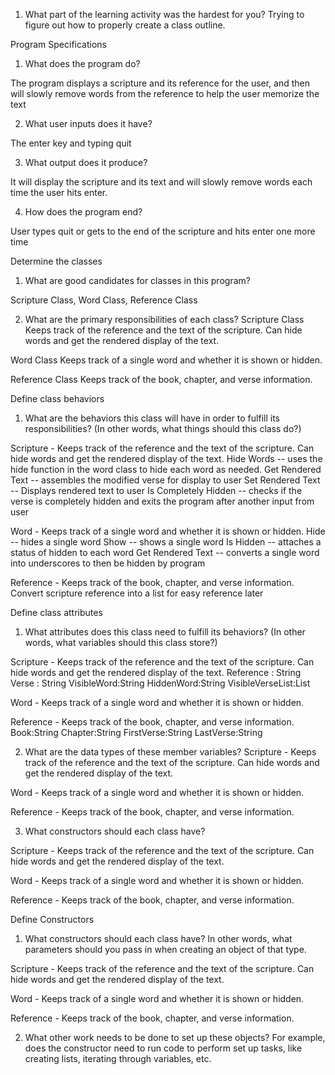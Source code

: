 1. What part of the learning activity was the hardest for you?
Trying to figure out how to properly create a class outline. 

Program Specifications
1. What does the program do?

The program displays a scripture and its reference for the user, and then will slowly remove words from the reference to help the user memorize the text

2. What user inputs does it have?

The enter key and typing quit

3. What output does it produce?

It will display the scripture and its text and will slowly remove words each time the user hits enter.

4. How does the program end?

User types quit or gets to the end of the scripture and hits enter one more time

Determine the classes
1. What are good candidates for classes in this program?

Scripture Class, Word Class, Reference Class

2. What are the primary responsibilities of each class?
Scripture Class
Keeps track of the reference and the text of the scripture. Can hide words and get the rendered display of the text.



Word Class
Keeps track of a single word and whether it is shown or hidden.


Reference Class
Keeps track of the book, chapter, and verse information.


Define class behaviors
1. What are the behaviors this class will have in order to fulfill its responsibilities? (In other words, what things should this class do?)

Scripture - Keeps track of the reference and the text of the scripture. Can hide words and get the rendered display of the text.
Hide Words -- uses the hide function in the word class to hide each word as needed. 
Get Rendered Text -- assembles the modified verse for display to user
Set Rendered Text -- Displays rendered text to user
Is Completely Hidden -- checks if the verse is completely hidden and exits the program after another input from user


Word - Keeps track of a single word and whether it is shown or hidden.
Hide -- hides a single word
Show -- shows a single word
Is Hidden -- attaches a status of hidden to each word
Get Rendered Text -- converts a single word into underscores to then be hidden by program

Reference - Keeps track of the book, chapter, and verse information.
Convert scripture reference into a list for easy reference later



Define class attributes
1. What attributes does this class need to fulfill its behaviors? (In other words, what variables should this class store?)

Scripture - Keeps track of the reference and the text of the scripture. Can hide words and get the rendered display of the text.
Reference : String
Verse : String
VisibleWord:String
HiddenWord:String
VisibleVerseList:List <String> 

Word - Keeps track of a single word and whether it is shown or hidden.


Reference - Keeps track of the book, chapter, and verse information.
Book:String 
Chapter:String
FirstVerse:String
LastVerse:String

2. What are the data types of these member variables?
Scripture - Keeps track of the reference and the text of the scripture. Can hide words and get the rendered display of the text.



Word - Keeps track of a single word and whether it is shown or hidden.


Reference - Keeps track of the book, chapter, and verse information.

3. What constructors should each class have?

Scripture - Keeps track of the reference and the text of the scripture. Can hide words and get the rendered display of the text.


Word - Keeps track of a single word and whether it is shown or hidden.


Reference - Keeps track of the book, chapter, and verse information.

Define Constructors
1. What constructors should each class have?
    In other words, what parameters should you pass in when creating an object of that type.

Scripture - Keeps track of the reference and the text of the scripture. Can hide words and get the rendered display of the text.


Word - Keeps track of a single word and whether it is shown or hidden.


Reference - Keeps track of the book, chapter, and verse information.

2. What other work needs to be done to set up these objects?
    For example, does the constructor need to run code to perform set up tasks, like creating lists, iterating through variables, etc.

